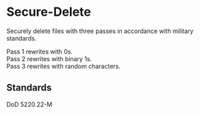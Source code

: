 # Secure-Delete

Securely delete files with three passes in accordance with military standards.  

Pass 1 rewrites with 0s.  
Pass 2 rewrites with binary 1s.  
Pass 3 rewrites with random characters.  

## Standards
DoD 5220.22-M
